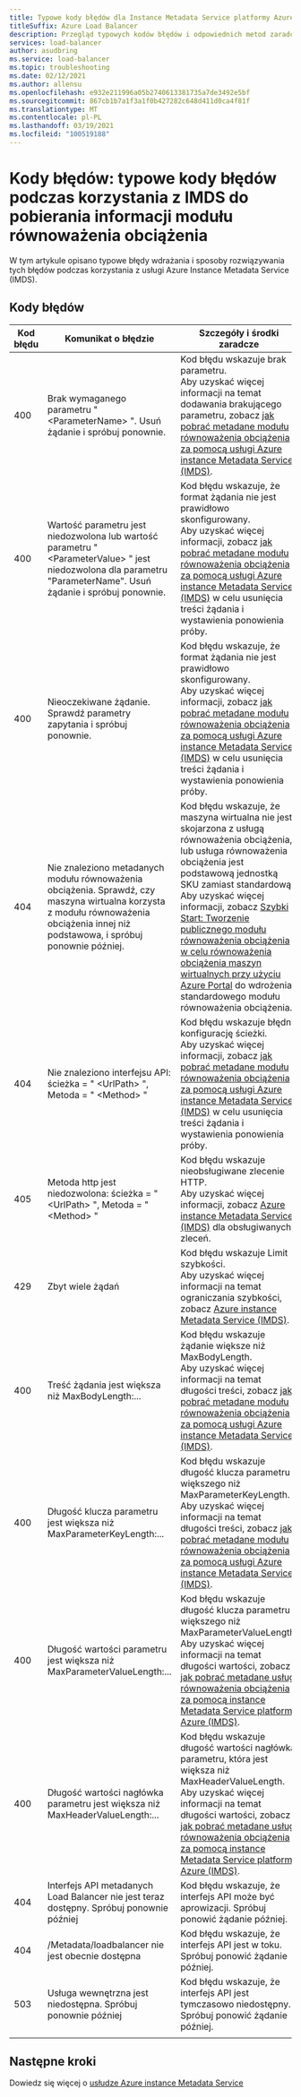```yaml
---
title: Typowe kody błędów dla Instance Metadata Service platformy Azure (IMDS)
titleSuffix: Azure Load Balancer
description: Przegląd typowych kodów błędów i odpowiednich metod zaradczych dla platformy Azure Instance Metadata Service (IMDS)
services: load-balancer
author: asudbring
ms.service: load-balancer
ms.topic: troubleshooting
ms.date: 02/12/2021
ms.author: allensu
ms.openlocfilehash: e932e211996a05b2740613381735a7de3492e5bf
ms.sourcegitcommit: 867cb1b7a1f3a1f0b427282c648d411d0ca4f81f
ms.translationtype: MT
ms.contentlocale: pl-PL
ms.lasthandoff: 03/19/2021
ms.locfileid: "100519188"
---
```

# <a name="error-codes-common-error-codes-when-using-imds-to-retrieve-load-balancer-information"></a>Kody błędów: typowe kody błędów podczas korzystania z IMDS do pobierania informacji modułu równoważenia obciążenia

W tym artykule opisano typowe błędy wdrażania i sposoby rozwiązywania tych błędów podczas korzystania z usługi Azure Instance Metadata Service (IMDS).

## <a name="error-codes"></a>Kody błędów

| Kod błędu | Komunikat o błędzie | Szczegóły i środki zaradcze |
| --- | ---------- | ----------------- |
| 400 | Brak wymaganego parametru " \<ParameterName> ". Usuń żądanie i spróbuj ponownie. | Kod błędu wskazuje brak parametru. </br> Aby uzyskać więcej informacji na temat dodawania brakującego parametru, zobacz [jak pobrać metadane modułu równoważenia obciążenia za pomocą usługi Azure instance Metadata Service (IMDS)](howto-load-balancer-imds.md#sample-request-and-response).
| 400 | Wartość parametru jest niedozwolona lub wartość parametru " \<ParameterValue> " jest niedozwolona dla parametru "ParameterName". Usuń żądanie i spróbuj ponownie. | Kod błędu wskazuje, że format żądania nie jest prawidłowo skonfigurowany. </br> Aby uzyskać więcej informacji, zobacz [jak pobrać metadane modułu równoważenia obciążenia za pomocą usługi Azure instance Metadata Service (IMDS)](howto-load-balancer-imds.md#sample-request-and-response) w celu usunięcia treści żądania i wystawienia ponowienia próby. |
| 400 | Nieoczekiwane żądanie. Sprawdź parametry zapytania i spróbuj ponownie. | Kod błędu wskazuje, że format żądania nie jest prawidłowo skonfigurowany. </br> Aby uzyskać więcej informacji, zobacz [jak pobrać metadane modułu równoważenia obciążenia za pomocą usługi Azure instance Metadata Service (IMDS)](howto-load-balancer-imds.md#sample-request-and-response) w celu usunięcia treści żądania i wystawienia ponowienia próby. |
| 404 | Nie znaleziono metadanych modułu równoważenia obciążenia. Sprawdź, czy maszyna wirtualna korzysta z modułu równoważenia obciążenia innej niż podstawowa, i spróbuj ponownie później. | Kod błędu wskazuje, że maszyna wirtualna nie jest skojarzona z usługą równoważenia obciążenia, lub usługa równoważenia obciążenia jest podstawową jednostką SKU zamiast standardową. </br> Aby uzyskać więcej informacji, zobacz [Szybki Start: Tworzenie publicznego modułu równoważenia obciążenia w celu równoważenia obciążenia maszyn wirtualnych przy użyciu Azure Portal](quickstart-load-balancer-standard-public-portal.md?tabs=option-1-create-load-balancer-standard) do wdrożenia standardowego modułu równoważenia obciążenia.|
| 404 | Nie znaleziono interfejsu API: ścieżka = " \<UrlPath> ", Metoda = " \<Method> " | Kod błędu wskazuje błędną konfigurację ścieżki. </br> Aby uzyskać więcej informacji, zobacz [jak pobrać metadane modułu równoważenia obciążenia za pomocą usługi Azure instance Metadata Service (IMDS)](howto-load-balancer-imds.md#sample-request-and-response) w celu usunięcia treści żądania i wystawienia ponowienia próby.|
| 405 | Metoda http jest niedozwolona: ścieżka = " \<UrlPath> ", Metoda = " \<Method> " | Kod błędu wskazuje nieobsługiwane zlecenie HTTP. </br> Aby uzyskać więcej informacji, zobacz [Azure instance Metadata Service (IMDS)](../virtual-machines/windows/instance-metadata-service.md?tabs=windows#http-verbs) dla obsługiwanych zleceń. |
| 429 | Zbyt wiele żądań | Kod błędu wskazuje Limit szybkości. </br> Aby uzyskać więcej informacji na temat ograniczania szybkości, zobacz [Azure instance Metadata Service (IMDS)](../virtual-machines/windows/instance-metadata-service.md?tabs=windows#rate-limiting).|
| 400 | Treść żądania jest większa niż MaxBodyLength:... | Kod błędu wskazuje żądanie większe niż MaxBodyLength. </br> Aby uzyskać więcej informacji na temat długości treści, zobacz [jak pobrać metadane modułu równoważenia obciążenia za pomocą usługi Azure instance Metadata Service (IMDS)](howto-load-balancer-imds.md#sample-request-and-response).|
| 400 | Długość klucza parametru jest większa niż MaxParameterKeyLength:... | Kod błędu wskazuje długość klucza parametru większego niż MaxParameterKeyLength. </br> Aby uzyskać więcej informacji na temat długości treści, zobacz [jak pobrać metadane modułu równoważenia obciążenia za pomocą usługi Azure instance Metadata Service (IMDS)](howto-load-balancer-imds.md#sample-request-and-response). |
| 400 | Długość wartości parametru jest większa niż MaxParameterValueLength:... | Kod błędu wskazuje długość klucza parametru większego niż MaxParameterValueLength. </br> Aby uzyskać więcej informacji na temat długości wartości, zobacz [jak pobrać metadane usługi równoważenia obciążenia za pomocą instance Metadata Service platformy Azure (IMDS)](howto-load-balancer-imds.md#sample-request-and-response).|
| 400 | Długość wartości nagłówka parametru jest większa niż MaxHeaderValueLength:... | Kod błędu wskazuje długość wartości nagłówka parametru, która jest większa niż MaxHeaderValueLength. </br> Aby uzyskać więcej informacji na temat długości wartości, zobacz [jak pobrać metadane usługi równoważenia obciążenia za pomocą instance Metadata Service platformy Azure (IMDS)](howto-load-balancer-imds.md#sample-request-and-response).|
| 404 | Interfejs API metadanych Load Balancer nie jest teraz dostępny. Spróbuj ponownie później | Kod błędu wskazuje, że interfejs API może być aprowizacji. Spróbuj ponowić żądanie później. |
| 404 | /Metadata/loadbalancer nie jest obecnie dostępna | Kod błędu wskazuje, że interfejs API jest w toku. Spróbuj ponowić żądanie później. |
| 503 | Usługa wewnętrzna jest niedostępna. Spróbuj ponownie później  | Kod błędu wskazuje, że interfejs API jest tymczasowo niedostępny. Spróbuj ponowić żądanie później. |
|  |  |

## <a name="next-steps"></a>Następne kroki

Dowiedz się więcej o [usłudze Azure instance Metadata Service](../virtual-machines/windows/instance-metadata-service.md)

